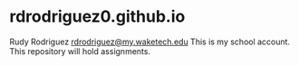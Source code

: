 # rdrodriguez0.github.io
Rudy Rodriguez rdrodriguez@my.waketech.edu
This is my school account.
This repository will hold assignments.
